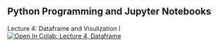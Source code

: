 ## Python Programming and Jupyter Notebooks

Lecture 4: Dataframe and Visulization I [![Open In Colab: Lecture 4, Dataframe](https://colab.research.google.com/assets/colab-badge.svg)](https://colab.research.google.com/github/jbkinney/24e_urp/blob/main/lecture_4/4_dataframe.ipynb)
